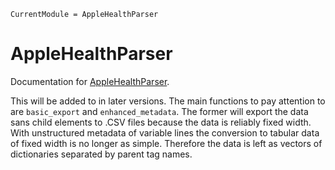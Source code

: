 ```@meta
CurrentModule = AppleHealthParser
```

# AppleHealthParser

Documentation for [AppleHealthParser](https://github.com/sumant-28/AppleHealthParser.jl). 

This will be added to in later versions. The main functions to pay attention to are `basic_export` and `enhanced_metadata`.
The former will export the data sans child elements to .CSV files because the data is reliably fixed width. With unstructured
metadata of variable lines the conversion to tabular data of fixed width is no longer as simple. Therefore the data is left as 
vectors of dictionaries separated by parent tag names.

```@index
```


